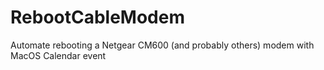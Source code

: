 # RebootCableModem
 Automate rebooting a Netgear CM600 (and probably others) modem with MacOS Calendar event
